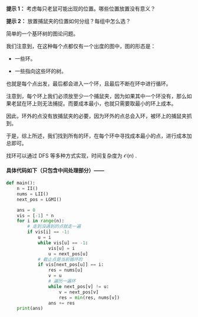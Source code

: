 **提示 1：** 考虑每只老鼠可能出现的位置。哪些位置放置没有意义？

**提示 2：** 放置捕鼠夹的位置如何分组？每组中怎么选？

简单的一个基环树的图论问题。

我们注意到，在这种每个点都仅有一个出度的图中，图的形态是：

- 一些环。

- 一些指向这些环的树。

也就是每个点出发，最后都会进入一个环，且最后不断在环中进行循环。

注意到，每个环上我们必须放至少一个捕鼠夹，因为如果其中一个环没有，那么如果老鼠在环上则无法捕捉。而要成本最小，也就只需要取最小的环上成本。

因此，环外的点没有放捕鼠夹的必要，因为环外的点总会入环，被环上的捕鼠夹抓到。

于是，综上所述，我们找到所有的环，在每个环中寻找成本最小的点，进行成本加总即可。

找环可以通过 DFS 等多种方式实现，时间复杂度为 $\mathcal{O}(n)$ .

#### 具体代码如下（只包含中间处理部分）——

```Python []
def main():
    n = II()
    nums = LII()
    next_pos = LGMI()

    ans = 0
    vis = [-1] * n
    for i in range(n):
        # 走到没遇到的点就走一遍
        if vis[i] == -1:
            u = i
            while vis[u] == -1:
                vis[u] = i
                u = next_pos[u]
            # 截止点是当前循环的
            if vis[next_pos[u]] == i:
                res = nums[u]
                v = u
                # 遍历一遍环
                while next_pos[v] != u:
                    v = next_pos[v]
                    res = min(res, nums[v])
                ans += res
    print(ans)
```